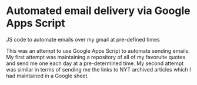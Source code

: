 # Automated email delivery via Google Apps Script
JS code to automate emails over my gmail at pre-defined times

This was an attempt to use Google Apps Script to automate sending emails. 
My first attempt was maintaining a repository of all of my favoruite quotes and send me one each day at a pre-determined time.
My second attempt was similar in terms of sending me the links to NYT archived articles which I had maintained in a Google sheet.
